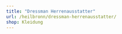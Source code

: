 ```yaml
---
title: "Dressman Herrenausstatter"
url: /heilbronn/dressman-herrenausstatter/
shop: Kleidung
---
```

